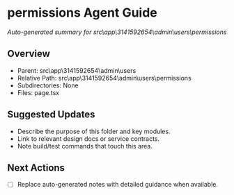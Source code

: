 ﻿# permissions Agent Guide
*Auto-generated summary for src\app\3141592654\admin\users\permissions*

## Overview
- Parent: src\app\3141592654\admin\users
- Relative Path: src\app\3141592654\admin\users\permissions
- Subdirectories: None
- Files: page.tsx

## Suggested Updates
- Describe the purpose of this folder and key modules.
- Link to relevant design docs or service contracts.
- Note build/test commands that touch this area.

## Next Actions
- [ ] Replace auto-generated notes with detailed guidance when available.
